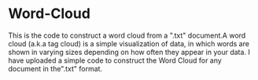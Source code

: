 # Word-Cloud
This is the code to construct a word cloud from a ".txt" document.A word cloud (a.k.a tag cloud) is a simple visualization of data, in which words are shown in varying sizes depending on how often they appear in your data. I have uploaded a simple code to construct the Word Cloud for any document in the".txt" format.
